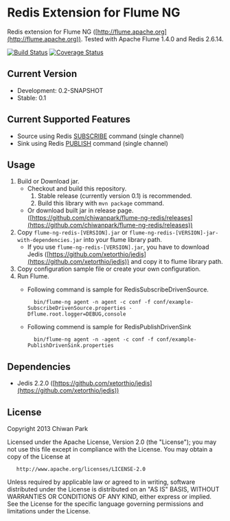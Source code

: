 # Redis Extension for Flume NG

Redis extension for Flume NG ([http://flume.apache.org](http://flume.apache.org)). Tested with Apache Flume 1.4.0 and Redis 2.6.14.

[![Build Status](https://travis-ci.org/chiwanpark/flume-ng-redis.png?branch=master)](https://travis-ci.org/chiwanpark/flume-ng-redis) [![Coverage Status](https://coveralls.io/repos/chiwanpark/flume-ng-redis/badge.png)](https://coveralls.io/r/chiwanpark/flume-ng-redis)

## Current Version

* Development: 0.2-SNAPSHOT
* Stable: 0.1

## Current Supported Features

* Source using Redis [SUBSCRIBE](http://redis.io/commands/subscribe) command (single channel)
* Sink using Redis [PUBLISH](http://redis.io/commands/publish) command (single channel)

## Usage

1. Build or Download jar.
    * Checkout and build this repository.
        1. Stable release (currently version 0.1) is recommended.
        1. Build this library with ```mvn package``` command.
    * Or download built jar in release page. ([https://github.com/chiwanpark/flume-ng-redis/releases](https://github.com/chiwanpark/flume-ng-redis/releases))
1. Copy ```flume-ng-redis-[VERSION].jar``` or ```flume-ng-redis-[VERSION]-jar-with-dependencies.jar``` into your flume library path.
	* If you use ```flume-ng-redis-[VERSION].jar```, you have to download Jedis ([https://github.com/xetorthio/jedis](https://github.com/xetorthio/jedis)) and copy it to flume library path.
1. Copy configuration sample file or create your own configuration.
1. Run Flume.
	* Following command is sample for RedisSubscribeDrivenSource.

			bin/flume-ng agent -n agent -c conf -f conf/example-SubscribeDrivenSource.properties -Dflume.root.logger=DEBUG,console
	* Following commend is sample for RedisPublishDrivenSink
	
			bin/flume-ng agent -n -agent -c conf -f conf/example-PublishDrivenSink.properties

## Dependencies

* Jedis 2.2.0 ([https://github.com/xetorthio/jedis](https://github.com/xetorthio/jedis))

## License

Copyright 2013 Chiwan Park

   Licensed under the Apache License, Version 2.0 (the "License");
   you may not use this file except in compliance with the License.
   You may obtain a copy of the License at

       http://www.apache.org/licenses/LICENSE-2.0

   Unless required by applicable law or agreed to in writing, software
   distributed under the License is distributed on an "AS IS" BASIS,
   WITHOUT WARRANTIES OR CONDITIONS OF ANY KIND, either express or implied.
   See the License for the specific language governing permissions and
   limitations under the License.